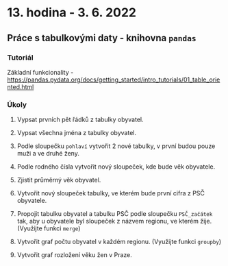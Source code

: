 # 13. hodina - 3. 6. 2022

## Práce s tabulkovými daty - knihovna `pandas`

### Tutoriál

Základní funkcionality - https://pandas.pydata.org/docs/getting_started/intro_tutorials/01_table_oriented.html

### Úkoly

1) Vypsat prvních pět řádků z tabulky obyvatel.

2) Vypsat všechna jména z tabulky obyvatel.

3) Podle sloupečku `pohlaví` vytvořit 2 nové tabulky, v první budou pouze muži a ve druhé ženy.

4) Podle rodného čísla vytvořit nový sloupeček, kde bude věk obyvatele.

5) Zjistit průměrný věk obyvatel.

6) Vytvořit nový sloupeček tabulky, ve kterém bude první cifra z PSČ obyvatele.

7) Propojit tabulku obyvatel a tabulku PSČ podle sloupečku `PSČ_začátek` tak, aby u obyvatele byl sloupeček z názvem regionu, ve kterém žije. (Využijte funkci `merge`)

8) Vytvořit graf počtu obyvatel v každém regionu. (Využijte funkci `groupby`)

9) Vytvořit graf rozložení věku žen v Praze.

